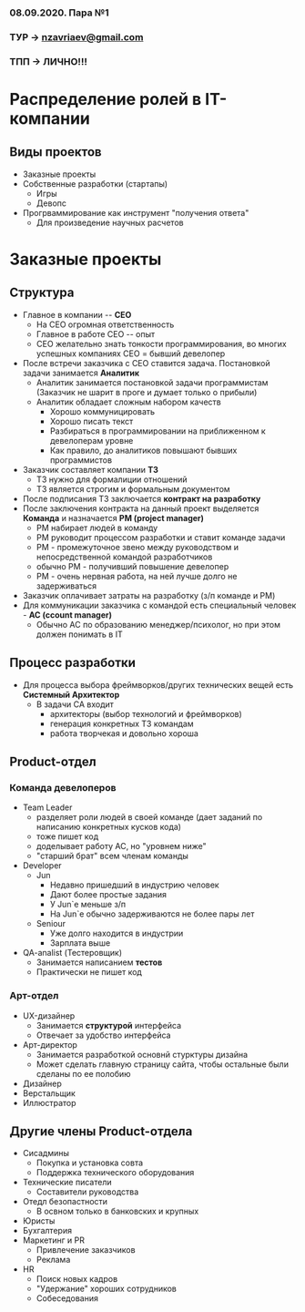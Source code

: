 ### 08.09.2020. Пара №1

### ТУР -> nzavriaev@gmail.com
### ТПП -> ЛИЧНО!!!

# Распределение ролей в IT-компании

## Виды проектов
* Заказные проекты
* Собственные разработки (стартапы)
  * Игры
  * Девопс
* Прогрваммирование как инструмент "получения ответа"
  * Для произведение научных расчетов
  
# Заказные проекты

  ## Структура
* Главное в компании -- <b>CEO</b> 
  * На CEO огромная ответственность
  * Главное в работе CEO -- опыт
  * CEO желательно знать тонкости программирования, во многих успешных компаниях CEO = бывший девелопер
* После встречи заказчика с CEO ставится задача. Постановкой задачи занимается <b> Аналитик </b>
  * Аналитик занимается постановкой задачи программистам (Заказчик не шарит в проге и думает только о прибыли)
  * Аналитик обладает сложным набором качеств
    * Хорошо коммуницировать
    * Хорошо писать текст
    * Разбираться в программировании на приближенном к девелоперам уровне
    * Как правило, до аналитиков повышают бывших программистов
* Заказчик составляет компании <b>ТЗ</b>
  * ТЗ нужно для формалиции отношений
  * ТЗ является строгим и формальным документом
* После подписания ТЗ заключается <b>контракт на разработку</b>
* После заключения контракта на данный проект выделяется <b>Команда</b> и назначается <b>PM (project manager)</b>
  * PM набирает людей в команду
  * PM руководит процессом разработки и ставит команде задачи
  * PM - промежуточное звено между руководством и непосредственной командой разработчиков
  * обычно PM - получивший повышение девелопер
  * PM - очень нервная работа, на ней лучше долго не задерживаться
* Заказчик оплачивает затраты на разработку (з/п команде и PM)
* Для коммуникации заказчика с командой есть специальный человек - <b>AC (ccount manager)</b>
  * Обычно AC по образованию менеджер/психолог, но при этом должен понимать в IT

## Процесс разработки

* Для процесса выбора фреймворков/других технических вещей есть <b>Системный Архитектор</b>
  * В задачи СА входит
    * архитекторы (выбор технологий и фреймворков)
    * генерация конкретных ТЗ командам
    * работа творчекая и довольно хороша

## Product-отдел

### Команда девелоперов

  * Team Leader
    * разделяет роли людей в своей команде (дает заданий по написанию конкретных кусков кода) 
    * тоже пишет код
    * доделывает работу AC, но "уровнем ниже"
    * "старший брат" всем членам команды
  * Developer
    * Jun
      * Недавно пришедший в индустрию человек
      * Дают более простые задания
      * У Jun`е меньше з/п
      * На Jun`е обычно задерживаются не более пары лет
    * Seniour
      * Уже долго находится в индустрии
      * Зарплата выше
  * QA-analist (Тестеровщик)
    * Занимается написанием <b>тестов</b>
    * Практически не пишет код

### Арт-отдел

  * UX-дизайнер
    * Занимается <b>структурой</b> интерфейса
    * Отвечает за удобство интерфейса
  * Арт-директор
    * Занимается разработкой основнй стурктуры дизайна
    * Может сделать главную страницу сайта, чтобы остальные были сделаны по ее полобию
  * Дизайнер
  * Верстальщик
  * Иллюстратор

## Другие члены Product-отдела

  * Сисадмины
    * Покупка и установка совта
    * Поддержка технического оборудования
  * Технические писатели
    * Составители руководства
  * Отедл безопастности
    * В освном только в банковских и крупных
  * Юристы
  * Бухгалтерия
  * Маркетинг и PR
    * Привлечение заказчиков
    * Реклама
  * HR
    * Поиск новых кадров
    * "Удержание" хороших сотрудников
    * Собеседования